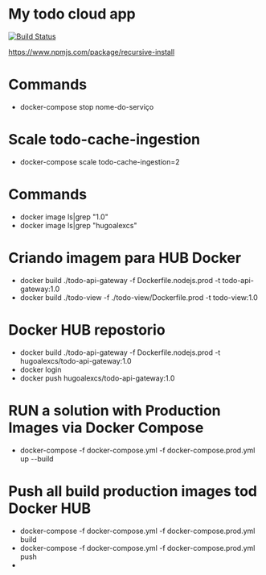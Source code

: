 # My todo cloud app
[![Build Status](https://travis-ci.com/hugoalexcs/my-todo-cloud.svg?branch=master)](https://travis-ci.com/hugoalexcs/my-todo-cloud)

https://www.npmjs.com/package/recursive-install

# Commands
- docker-compose stop nome-do-serviço

# Scale todo-cache-ingestion
- docker-compose scale todo-cache-ingestion=2

# Commands
- docker image ls|grep "1\.0"
- docker image ls|grep "hugoalexcs"

# Criando imagem para HUB Docker
- docker build ./todo-api-gateway -f Dockerfile.nodejs.prod -t todo-api-gateway:1.0
- docker build ./todo-view -f ./todo-view/Dockerfile.prod -t todo-view:1.0


# Docker HUB repostorio
- docker build ./todo-api-gateway -f Dockerfile.nodejs.prod -t hugoalexcs/todo-api-gateway:1.0
- docker login
- docker push hugoalexcs/todo-api-gateway:1.0

# RUN a solution with Production Images via Docker Compose
- docker-compose -f docker-compose.yml -f docker-compose.prod.yml up --build

# Push all build production images tod Docker HUB
- docker-compose -f docker-compose.yml -f docker-compose.prod.yml build
- docker-compose -f docker-compose.yml -f docker-compose.prod.yml push
- 

